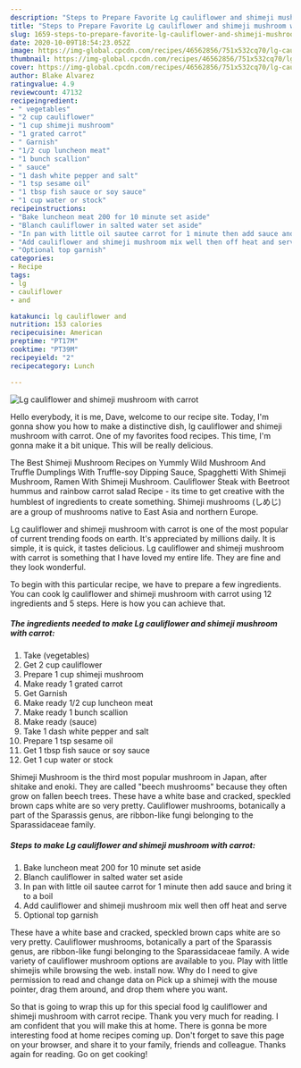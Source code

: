 ```yaml
---
description: "Steps to Prepare Favorite Lg cauliflower and shimeji mushroom with carrot"
title: "Steps to Prepare Favorite Lg cauliflower and shimeji mushroom with carrot"
slug: 1659-steps-to-prepare-favorite-lg-cauliflower-and-shimeji-mushroom-with-carrot
date: 2020-10-09T18:54:23.052Z
image: https://img-global.cpcdn.com/recipes/46562856/751x532cq70/lg-cauliflower-and-shimeji-mushroom-with-carrot-recipe-main-photo.jpg
thumbnail: https://img-global.cpcdn.com/recipes/46562856/751x532cq70/lg-cauliflower-and-shimeji-mushroom-with-carrot-recipe-main-photo.jpg
cover: https://img-global.cpcdn.com/recipes/46562856/751x532cq70/lg-cauliflower-and-shimeji-mushroom-with-carrot-recipe-main-photo.jpg
author: Blake Alvarez
ratingvalue: 4.9
reviewcount: 47132
recipeingredient:
- " vegetables"
- "2 cup cauliflower"
- "1 cup shimeji mushroom"
- "1 grated carrot"
- " Garnish"
- "1/2 cup luncheon meat"
- "1 bunch scallion"
- " sauce"
- "1 dash white pepper and salt"
- "1 tsp sesame oil"
- "1 tbsp fish sauce or soy sauce"
- "1 cup water or stock"
recipeinstructions:
- "Bake luncheon meat 200 for 10 minute set aside"
- "Blanch cauliflower in salted water set aside"
- "In pan with little oil sautee carrot for 1 minute then add sauce and bring it to a boil"
- "Add cauliflower and shimeji mushroom mix well then off heat and serve"
- "Optional top garnish"
categories:
- Recipe
tags:
- lg
- cauliflower
- and

katakunci: lg cauliflower and 
nutrition: 153 calories
recipecuisine: American
preptime: "PT17M"
cooktime: "PT39M"
recipeyield: "2"
recipecategory: Lunch

---
```



![Lg cauliflower and shimeji mushroom with carrot](https://img-global.cpcdn.com/recipes/46562856/751x532cq70/lg-cauliflower-and-shimeji-mushroom-with-carrot-recipe-main-photo.jpg)

Hello everybody, it is me, Dave, welcome to our recipe site. Today, I'm gonna show you how to make a distinctive dish, lg cauliflower and shimeji mushroom with carrot. One of my favorites food recipes. This time, I'm gonna make it a bit unique. This will be really delicious.

The Best Shimeji Mushroom Recipes on Yummly Wild Mushroom And Truffle Dumplings With Truffle-soy Dipping Sauce, Spagghetti With Shimeji Mushroom, Ramen With Shimeji Mushroom. Cauliflower Steak with Beetroot hummus and rainbow carrot salad Recipe - its time to get creative with the humblest of ingredients to create something. Shimeji mushrooms (しめじ) are a group of mushrooms native to East Asia and northern Europe.

Lg cauliflower and shimeji mushroom with carrot is one of the most popular of current trending foods on earth. It's appreciated by millions daily. It is simple, it is quick, it tastes delicious. Lg cauliflower and shimeji mushroom with carrot is something that I have loved my entire life. They are fine and they look wonderful.


To begin with this particular recipe, we have to prepare a few ingredients. You can cook lg cauliflower and shimeji mushroom with carrot using 12 ingredients and 5 steps. Here is how you can achieve that.

<!--inarticleads1-->

##### The ingredients needed to make Lg cauliflower and shimeji mushroom with carrot:

1. Take  (vegetables)
1. Get 2 cup cauliflower
1. Prepare 1 cup shimeji mushroom
1. Make ready 1 grated carrot
1. Get  Garnish
1. Make ready 1/2 cup luncheon meat
1. Make ready 1 bunch scallion
1. Make ready  (sauce)
1. Take 1 dash white pepper and salt
1. Prepare 1 tsp sesame oil
1. Get 1 tbsp fish sauce or soy sauce
1. Get 1 cup water or stock


Shimeji Mushroom is the third most popular mushroom in Japan, after shitake and enoki. They are called &#34;beech mushrooms&#34; because they often grow on fallen beech trees. These have a white base and cracked, speckled brown caps white are so very pretty. Cauliflower mushrooms, botanically a part of the Sparassis genus, are ribbon-like fungi belonging to the Sparassidaceae family. 

<!--inarticleads2-->

##### Steps to make Lg cauliflower and shimeji mushroom with carrot:

1. Bake luncheon meat 200 for 10 minute set aside
1. Blanch cauliflower in salted water set aside
1. In pan with little oil sautee carrot for 1 minute then add sauce and bring it to a boil
1. Add cauliflower and shimeji mushroom mix well then off heat and serve
1. Optional top garnish


These have a white base and cracked, speckled brown caps white are so very pretty. Cauliflower mushrooms, botanically a part of the Sparassis genus, are ribbon-like fungi belonging to the Sparassidaceae family. A wide variety of cauliflower mushroom options are available to you. Play with little shimejis while browsing the web. install now. Why do I need to give permission to read and change data on Pick up a shimeji with the mouse pointer, drag them around, and drop them where you want. 

So that is going to wrap this up for this special food lg cauliflower and shimeji mushroom with carrot recipe. Thank you very much for reading. I am confident that you will make this at home. There is gonna be more interesting food at home recipes coming up. Don't forget to save this page on your browser, and share it to your family, friends and colleague. Thanks again for reading. Go on get cooking!
